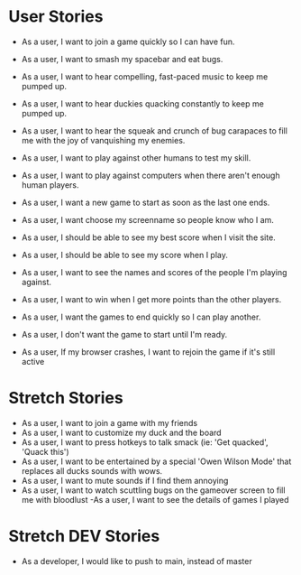 # User Stories

- As a user, I want to join a game quickly so I can have fun. <!-- Simple homepage, quick loading screen -->
- As a user, I want to smash my spacebar and eat bugs.<!-- Event listener -->
- As a user, I want to hear compelling, fast-paced music to keep me pumped up.
- As a user, I want to hear duckies quacking constantly to keep me pumped up.
- As a user, I want to  hear the squeak and crunch of bug carapaces to fill me with the joy of vanquishing my enemies.

- As a user, I want to play against other humans to test my skill.<!-- Multiplayer via sockets -->
- As a user, I want to play against computers when there aren't enough human players.<!-- Bots -->
- As a user, I want a new game to start as soon as the last one ends. <!-- Auto restart -->
- As a user, I want choose my screenname so people know who I am.<!-- Playername form on homescreen -->
- As a user, I should be able to see my best score when I visit the site.<!-- Hiscore on homescreen -->
- As a user, I should be able to see my score when I play.<!-- Player display -->
- As a user, I want to see the names and scores of the people I'm playing against.<!-- Player display -->
- As a user, I want to win when I get more points than the other players.<!-- Game scoring -->
- As a user, I want the games to end quickly so I can play another. <!-- Game timer -->
- As a user, I don't want the game to start until I'm ready. <!-- Player Ready buttons --> 
- As a user, If my browser crashes, I want to rejoin the game if it's still active

# Stretch Stories

- As a user, I want to join a game with my friends <!-- Friends lists, custom games -->
- As a user, I want to customize my duck and the board <!-- microtransactions -->
- As a user, I want to press hotkeys to talk smack (ie: 'Get quacked', 'Quack this')
- As a user, I want to be entertained by a special 'Owen Wilson Mode' that replaces all ducks sounds with wows.
- As a user, I want to mute sounds if I find them annoying
- As a user, I want to watch scuttling bugs on the gameover screen to fill me with bloodlust
-As a user, I want to see the details of games I played


# Stretch DEV Stories

- As a developer, I would like to push to main, instead of master
